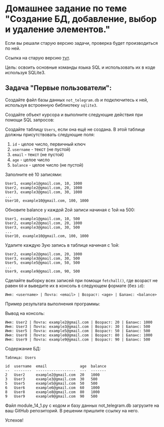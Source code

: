 # Домашнее задание по теме "Создание БД, добавление, выбор и удаление элементов."

Если вы решали старую версию задачи, проверка будет производиться по ней.

Ссылка на старую версию [тут](https://docs.google.com/document/d/18EAwsKdiC_EPwyr2KXqXyoe16DBLBUBij9R3EqT2eGc/edit?usp=sharing).

Цель: освоить основные команды языка SQL и использовать их в коде используя
SQLite3.

## Задача "Первые пользователи":

Создайте файл базы данных ```not_telegram.db``` и подключитесь к ней,
используя встроенную библиотеку ```sqlite3```.

Создайте объект курсора и выполните следующие действия при помощи SQL
запросов:

Создайте таблицу ```Users```, если она ещё не создана. В этой таблице должны
присутствовать следующие поля:
1. ```id``` - целое число, первичный ключ
2. ```username``` - текст (не пустой)
3. ```email``` - текст (не пустой)
4. ```age``` - целое число
5. ```balance``` - целое число (не пустой)

Заполните её 10 записями:
```
User1, example1@gmail.com, 10, 1000
User2, example2@gmail.com, 20, 1000
User3, example3@gmail.com, 30, 1000
...
User10, example10@gmail.com, 100, 1000
```

Обновите balance у каждой 2ой записи начиная с 1ой на 500:
```
User1, example1@gmail.com, 10, 500
User2, example2@gmail.com, 20, 1000
User3, example3@gmail.com, 30, 500
...
User10, example10@gmail.com, 100, 1000
```

Удалите каждую 3ую запись в таблице начиная с 1ой:
```
User2, example2@gmail.com, 20, 1000
User3, example3@gmail.com, 30, 500
User5, example5@gmail.com, 50, 500
...
User9, example9@gmail.com, 90, 500
```

Сделайте выборку всех записей при помощи ```fetchall()```, где возраст не
равен ```60``` и выведите их в консоль в следующем формате (без ```id```):
```
Имя: <username> | Почта: <email> | Возраст: <age> | Баланс: <balance>
```

Пример результата выполнения программы:

Вывод на консоль:
```
Имя: User2 | Почта: example2@gmail.com | Возраст: 20 | Баланс: 1000
Имя: User3 | Почта: example3@gmail.com | Возраст: 30 | Баланс: 500
Имя: User5 | Почта: example5@gmail.com | Возраст: 50 | Баланс: 500
Имя: User8 | Почта: example8@gmail.com | Возраст: 80 | Баланс: 1000
Имя: User9 | Почта: example9@gmail.com | Возраст: 90 | Баланс: 500
```

Содержание БД:
```
Таблица: Users

id  username  email               age  balance
--  --------  ------------------  ---  -------
2   User2     example2@gmail.com  20   1000   
3   User3     example3@gmail.com  30   500    
5   User5     example5@gmail.com  50   500    
6   User6     example6@gmail.com  60   1000   
8   User8     example8@gmail.com  80   1000   
9   User9     example9@gmail.com  90   500
```

Файл module_14_1.py с кодом и базу данных not_telegram.db загрузите на ваш
GitHub репозиторий. В решении пришлите ссылку на него.

Успехов!
